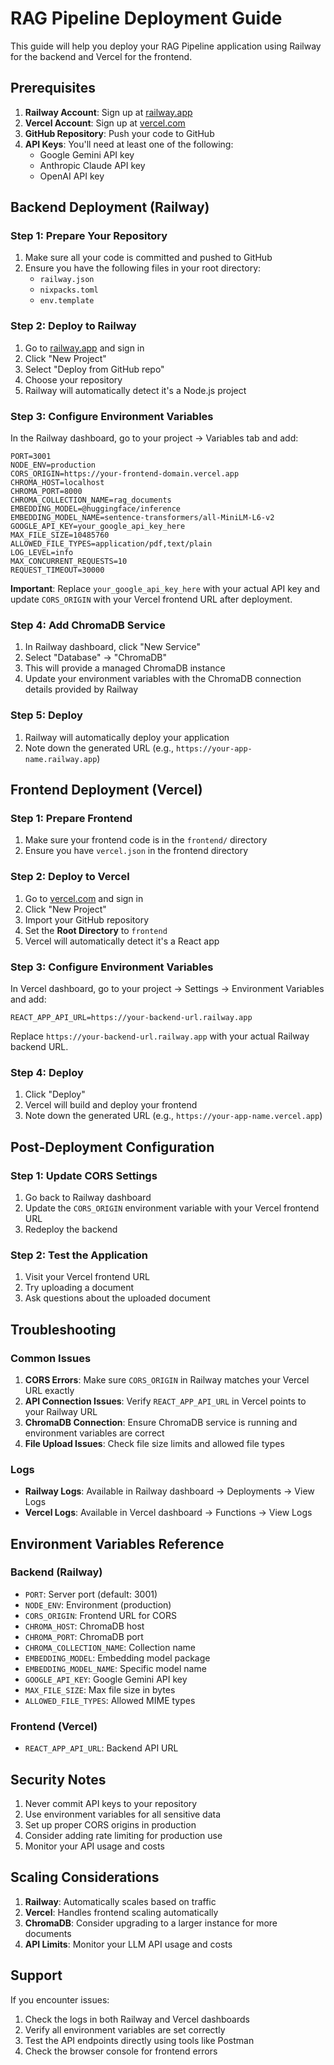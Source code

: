 # RAG Pipeline Deployment Guide

This guide will help you deploy your RAG Pipeline application using Railway for the backend and Vercel for the frontend.

## Prerequisites

1. **Railway Account**: Sign up at [railway.app](https://railway.app)
2. **Vercel Account**: Sign up at [vercel.com](https://vercel.com)
3. **GitHub Repository**: Push your code to GitHub
4. **API Keys**: You'll need at least one of the following:
   - Google Gemini API key
   - Anthropic Claude API key
   - OpenAI API key

## Backend Deployment (Railway)

### Step 1: Prepare Your Repository

1. Make sure all your code is committed and pushed to GitHub
2. Ensure you have the following files in your root directory:
   - `railway.json`
   - `nixpacks.toml`
   - `env.template`

### Step 2: Deploy to Railway

1. Go to [railway.app](https://railway.app) and sign in
2. Click "New Project"
3. Select "Deploy from GitHub repo"
4. Choose your repository
5. Railway will automatically detect it's a Node.js project

### Step 3: Configure Environment Variables

In the Railway dashboard, go to your project → Variables tab and add:

```
PORT=3001
NODE_ENV=production
CORS_ORIGIN=https://your-frontend-domain.vercel.app
CHROMA_HOST=localhost
CHROMA_PORT=8000
CHROMA_COLLECTION_NAME=rag_documents
EMBEDDING_MODEL=@huggingface/inference
EMBEDDING_MODEL_NAME=sentence-transformers/all-MiniLM-L6-v2
GOOGLE_API_KEY=your_google_api_key_here
MAX_FILE_SIZE=10485760
ALLOWED_FILE_TYPES=application/pdf,text/plain
LOG_LEVEL=info
MAX_CONCURRENT_REQUESTS=10
REQUEST_TIMEOUT=30000
```

**Important**: Replace `your_google_api_key_here` with your actual API key and update `CORS_ORIGIN` with your Vercel frontend URL after deployment.

### Step 4: Add ChromaDB Service

1. In Railway dashboard, click "New Service"
2. Select "Database" → "ChromaDB"
3. This will provide a managed ChromaDB instance
4. Update your environment variables with the ChromaDB connection details provided by Railway

### Step 5: Deploy

1. Railway will automatically deploy your application
2. Note down the generated URL (e.g., `https://your-app-name.railway.app`)

## Frontend Deployment (Vercel)

### Step 1: Prepare Frontend

1. Make sure your frontend code is in the `frontend/` directory
2. Ensure you have `vercel.json` in the frontend directory

### Step 2: Deploy to Vercel

1. Go to [vercel.com](https://vercel.com) and sign in
2. Click "New Project"
3. Import your GitHub repository
4. Set the **Root Directory** to `frontend`
5. Vercel will automatically detect it's a React app

### Step 3: Configure Environment Variables

In Vercel dashboard, go to your project → Settings → Environment Variables and add:

```
REACT_APP_API_URL=https://your-backend-url.railway.app
```

Replace `https://your-backend-url.railway.app` with your actual Railway backend URL.

### Step 4: Deploy

1. Click "Deploy"
2. Vercel will build and deploy your frontend
3. Note down the generated URL (e.g., `https://your-app-name.vercel.app`)

## Post-Deployment Configuration

### Step 1: Update CORS Settings

1. Go back to Railway dashboard
2. Update the `CORS_ORIGIN` environment variable with your Vercel frontend URL
3. Redeploy the backend

### Step 2: Test the Application

1. Visit your Vercel frontend URL
2. Try uploading a document
3. Ask questions about the uploaded document

## Troubleshooting

### Common Issues

1. **CORS Errors**: Make sure `CORS_ORIGIN` in Railway matches your Vercel URL exactly
2. **API Connection Issues**: Verify `REACT_APP_API_URL` in Vercel points to your Railway URL
3. **ChromaDB Connection**: Ensure ChromaDB service is running and environment variables are correct
4. **File Upload Issues**: Check file size limits and allowed file types

### Logs

- **Railway Logs**: Available in Railway dashboard → Deployments → View Logs
- **Vercel Logs**: Available in Vercel dashboard → Functions → View Logs

## Environment Variables Reference

### Backend (Railway)
- `PORT`: Server port (default: 3001)
- `NODE_ENV`: Environment (production)
- `CORS_ORIGIN`: Frontend URL for CORS
- `CHROMA_HOST`: ChromaDB host
- `CHROMA_PORT`: ChromaDB port
- `CHROMA_COLLECTION_NAME`: Collection name
- `EMBEDDING_MODEL`: Embedding model package
- `EMBEDDING_MODEL_NAME`: Specific model name
- `GOOGLE_API_KEY`: Google Gemini API key
- `MAX_FILE_SIZE`: Max file size in bytes
- `ALLOWED_FILE_TYPES`: Allowed MIME types

### Frontend (Vercel)
- `REACT_APP_API_URL`: Backend API URL

## Security Notes

1. Never commit API keys to your repository
2. Use environment variables for all sensitive data
3. Set up proper CORS origins in production
4. Consider adding rate limiting for production use
5. Monitor your API usage and costs

## Scaling Considerations

1. **Railway**: Automatically scales based on traffic
2. **Vercel**: Handles frontend scaling automatically
3. **ChromaDB**: Consider upgrading to a larger instance for more documents
4. **API Limits**: Monitor your LLM API usage and costs

## Support

If you encounter issues:
1. Check the logs in both Railway and Vercel dashboards
2. Verify all environment variables are set correctly
3. Test the API endpoints directly using tools like Postman
4. Check the browser console for frontend errors
